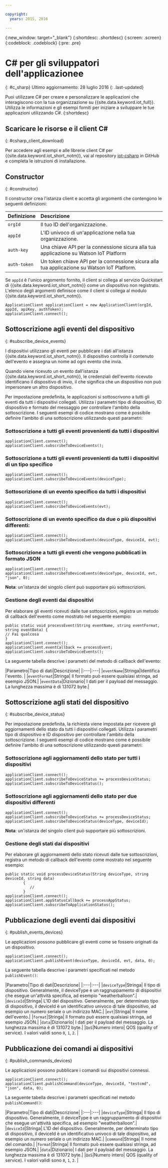 ```yaml
---

copyright:
  years: 2015, 2016

---
```


  {:new_window: target="_blank"}
{:shortdesc: .shortdesc}
{:screen: .screen}
{:codeblock: .codeblock}
{:pre: .pre}


# ﻿C# per gli sviluppatori dell'applicazionee
{: #c_sharp}
Ultimo aggiornamento: 28 luglio 2016
{: .last-updated}


Puoi utilizzare C# per creare e personalizzare le applicazioni che interagiscono con la tua organizzazione su {{site.data.keyword.iot_full}}. Utilizza le informazioni e gli esempi forniti per iniziare a sviluppare le tue applicazioni utilizzando C#.
{:shortdesc}

## Scaricare le risorse e il client C#
{: #csharp_client_download}

Per accedere agli esempi e alle librerie client C# per {{site.data.keyword.iot_short_notm}}, vai al repository [iot-csharp](https://github.com/ibm-watson-iot/iot-csharp) in GitHub e completa le istruzioni di installazione.


## Constructor
{: #constructor}

Il constructor crea l'istanza client e accetta gli argomenti che contengono le seguenti definizioni:

|Definizione |Descrizione |
|:---|:---|
|`orgId`   |Il tuo ID dell'organizzazione.|
|`appId`   |L'ID univoco di un'applicazione nella tua organizzazione.|
|`auth-key`   |Una chiave API per la connessione sicura alla tua applicazione su Watson IoT Platform|
|`auth-token`   |Un token chiave API per la connessione sicura alla tua applicazione su Watson IoT Platform.|

Se `appId` è l'unico argomento fornito, il client si collega al servizio Quickstart di {{site.data.keyword.iot_short_notm}} come un dispositivo non registrato. L'elenco degli argomenti definisce come il client si collega al modulo {{site.data.keyword.iot_short_notm}}.

```
ApplicationClient applicationClient = new ApplicationClient(orgId, appId, apiKey, authToken);  
applicationClient.connect();
```


## Sottoscrizione agli eventi del dispositivo
{: #subscribe_device_events}

I dispositivi utilizzano gli eventi per pubblicare i dati all'istanza {{site.data.keyword.iot_short_notm}}. Il dispositivo controlla il contenuto dell'evento e assegna un nome ad ogni evento che invia.

Quando viene ricevuto un evento dall'istanza {{site.data.keyword.iot_short_notm}}, le credenziali dell'evento ricevuto identificano il dispositivo di invio, il che significa che un dispositivo non può impersonare un altro dispositivo.

Per impostazione predefinita, le applicazioni si sottoscrivono a tutti gli eventi da tutti i dispositivi collegati. Utilizza i parametri tipo di dispositivo, ID dispositivo e formato del messaggio per controllare l'ambito della sottoscrizione. I seguenti esempi di codice mostrano come è possibile definire l'ambito di una sottoscrizione utilizzando questi parametri:

### Sottoscrizione a tutti gli eventi provenienti da tutti i dispositivi

```
applicationClient.connect();
applicationClient.subscribeToDeviceEvents();
```

### Sottoscrizione a tutti gli eventi provenienti da tutti i dispositivi di un tipo specifico

```
applicationClient.connect();
applicationClient.subscribeToDeviceEvents(deviceType);
```

### Sottoscrizione di un evento specifico da tutti i dispositivi

```
applicationClient.connect();
applicationClient.subscribeToDeviceEvents(evt);
```

###  Sottoscrizione di un evento specifico da due o più dispositivi differenti:

```
applicationClient.connect();
applicationClient.subscribeToDeviceEvents(deviceType, deviceId, evt);
```

### Sottoscrizione a tutti gli eventi che vengono pubblicati in formato JSON

```
applicationClient.connect();
applicationClient.subscribeToDeviceEvents(deviceType, deviceId, evt, "json", 0);
```

**Nota**: un'istanza del singolo client può supportare più sottoscrizioni.

### Gestione degli eventi dai dispositivi

Per elaborare gli eventi ricevuti dalle tue sottoscrizioni, registra un metodo di callback dell'evento come mostrato nel seguente esempio:

```
public static void processEvent(String eventName, string eventFormat, string eventData) {
// Fai qualcosa
}
applicationClient.connect();
applicationClient.eventCallback += processEvent;
applicationClient.subscribeToDeviceEvents();
```
La seguente tabella descrive i parametri del metodo di callback dell'evento:

|Parametro|Tipo di dati|Descrizione|
|:---|:---|
|`eventName`|Stringa|Identifica l'evento. |
|`eventFormat`|Stringa| Il formato può essere qualsiasi stringa, ad esempio JSON.|
|`eventData`|Dizionario| I dati per il payload del messaggio. La lunghezza massima è di 131072 byte.|


## Sottoscrizione agli stati del dispositivo
{: #subscribe_device_status}

Per impostazione predefinita, la richiesta viene impostata per ricevere gli aggiornamenti dello stato da tutti i dispositivi collegati. Utilizza i parametri tipo di dispositivo e ID dispositivo per controllare l'ambito della sottoscrizione. I seguenti esempi di codice mostrano come è possibile definire l'ambito di una sottoscrizione utilizzando questi parametri:

### Sottoscrizione agli aggiornamenti dello stato per tutti i dispositivi

```
applicationClient.connect();
applicationClient.subscribeToDeviceStatus += processDeviceStatus;
applicationClient.subscribeToDeviceStatus();
```

### Sottoscrizione agli aggiornamenti dello stato per due dispositivi differenti

```
applicationClient.connect();
applicationClient.subscribeToDeviceStatus += processDeviceStatus;
applicationClient.subscribeToDeviceStatus(deviceType, deviceId);
```

**Nota**: un'istanza del singolo client può supportare più sottoscrizioni.

### Gestione degli stati dai dispositivi

Per elaborare gli aggiornamenti dello stato ricevuti dalle tue sottoscrizioni, registra un metodo di callback dell'evento come mostrato nel seguente esempio:

```
public static void processDeviceStatus(String deviceType, string deviceId, string data)
        {
           //
        }
applicationClient.connect();
applicationClient.appStatusCallback += processAppStatus;
applicationClient.subscribeToApplicationStatus();
```

## Pubblicazione degli eventi dai dispositivi
{: #publish_events_devices}

Le applicazioni possono pubblicare gli eventi come se fossero originati da un dispositivo.

```
applicationClient.connect();
applicationClient.publishEvent(deviceType, deviceId, evt, data, 0);

```

La seguente tabella descrive i parametri specificati nel metodo `publishEvent()`:

|Parametro|Tipo di dati|Descrizione|
|:---|:---|
|`deviceType`|Stringa| Il tipo di dispositivo. Generalmente, il deviceType è un raggruppamento di dispositivi che esegue un'attività specifica, ad esempio "weatherballoon".|
|`deviceId`|Stringa| L'ID del dispositivo. Generalmente, per determinato tipo di dispositivo, il deviceId è un identificativo univoco di tale dispositivo, ad esempio un numero seriale o un indirizzo MAC.|
|`evt`|Stringa| Il nome dell'evento.|
|`format`|Stringa| Il formato può essere qualsiasi stringa, ad esempio JSON.|
|`data`|Dizionario| I dati per il payload del messaggio. La lunghezza massima è di 131072 byte.|
|`QoS`|Numero intero| QOS (quality of service). I valori validi sono `0`, `1`, `2`. |


## Pubblicazione dei comandi ai dispositivi
{: #publish_commands_devices}

Le applicazioni possono pubblicare i comandi sui dispositivi connessi.

```
applicationClient.connect();
applicationClient.publishCommand(deviceType, deviceId, "testcmd", "json", data, 0);
```
La seguente tabella descrive i parametri specificati nel metodo `publishCommand()`:

|Parametro|Tipo di dati|Descrizione|
|:---|:---|
|`deviceType`|Stringa| Il tipo di dispositivo. Generalmente, il deviceType è un raggruppamento di dispositivi che esegue un'attività specifica, ad esempio "weatherballoon".|
|`deviceId`|Stringa| L'ID del dispositivo. Generalmente, per determinato tipo di dispositivo, il deviceId è un identificativo univoco di tale dispositivo, ad esempio un numero seriale o un indirizzo MAC.|
|`command`|Stringa| Il nome del comando.|
|`format`|Stringa| Il formato può essere qualsiasi stringa, ad esempio JSON.|
|`data`|Dizionario| I dati per il payload del messaggio. La lunghezza massima è di 131072 byte.|
|`QoS`|Numero intero| QOS (quality of service). I valori validi sono `0`, `1`, `2`. |
